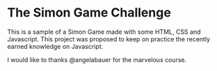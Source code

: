 # The Simon Game Challenge

This is a sample of a Simon Game made with some HTML, CSS and Javascript. This project was proposed to keep on practice the recently earned knowledge on Javascript.

I would like to thanks @angelabauer for the marvelous course.
